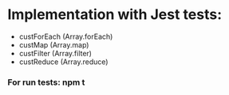 <h1>Implementation with Jest tests:</h1>
<ul>
  <li>custForEach (Array.forEach)</li>
  <li>custMap (Array.map)</li>
  <li>custFilter (Array.filter)</li>
  <li>custReduce (Array.reduce)</li>
</ul>
<h3>For run tests: npm t</h3>